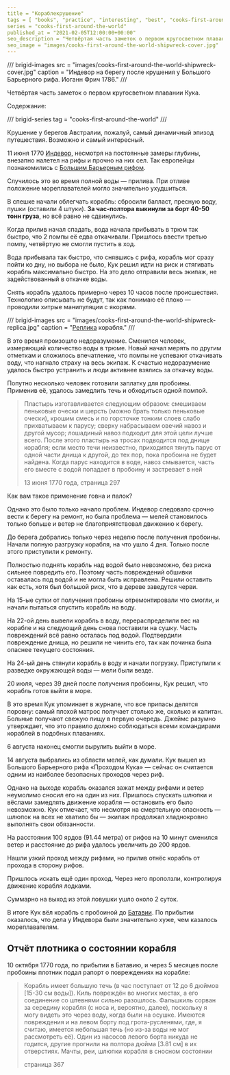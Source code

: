 ```yaml
---
title = "Кораблекрушение"
tags = [ "books", "practice", "interesting", "best", "cooks-first-around-the-world"]
series = "cooks-first-around-the-world"
published_at = "2021-02-05T12:00:00+00:00"
seo_description = "Четвёртая часть заметок о первом кругосветном плавании Кука — кораблекрушение."
seo_image = "images/cooks-first-around-the-world-shipwreck-cover.jpg"
---
```


/// brigid-images
src = "images/cooks-first-around-the-world-shipwreck-cover.jpg"
caption = "Индевор на берегу после крушения у Большого Барьерного рифа. Иоганн Фрич 1786."
///

Четвёртая часть заметок о первом кругосветном плавании Кука.

Содержание:

/// brigid-series
tag = "cooks-first-around-the-world"
///

Крушение у берегов Австралии, пожалуй, самый динамичный эпизод путешествия. Возможно и самый интересный.

11 июня 1770 [Индевор](https://ru.wikipedia.org/wiki/%D0%98%D0%BD%D0%B4%D0%B5%D0%B2%D0%BE%D1%80_(%D0%BA%D0%BE%D1%80%D0%B0%D0%B1%D0%BB%D1%8C)), несмотря на постоянные замеры глубины, внезапно налетел на рифы и прочно на них сел. Так европейцы познакомились с [Большим Барьерным рифом](https://ru.wikipedia.org/wiki/%D0%91%D0%BE%D0%BB%D1%8C%D1%88%D0%BE%D0%B9_%D0%91%D0%B0%D1%80%D1%8C%D0%B5%D1%80%D0%BD%D1%8B%D0%B9_%D1%80%D0%B8%D1%84).

Случилось это во время полной воды — прилива. При отливе положение мореплавателей могло значительно ухудшиться.

В спешке начали облегчать корабль: сбросили балласт, пресную воду, пушки (оставили 4 штуки). **За час-полтора выкинули за борт 40-50 тонн груза**, но всё равно не сдвинулись.

<!-- more -->

Когда прилив начал спадать, вода начала прибывать в трюм так быстро, что 2 помпы её едва откачивали. Пришлось ввести третью помпу, четвёртую не смогли пустить в ход.

Вода прибывала так быстро, что снявшись с рифа, корабль мог сразу пойти ко дну, но выбора не было, Кук решил идти на риск и стягивать корабль максимально быстро. На это дело отправили весь экипаж, не задействованный в откачке воды.

Снять корабль удалось примерно через 10 часов после происшествия. Технологию описывать не будут, так как понимаю её плохо — проводили хитрые манипуляции с якорями.

/// brigid-images
src = "images/cooks-first-around-the-world-shipwreck-replica.jpg"
caption = "[Реплика](https://en.wikipedia.org/wiki/HM_Bark_Endeavour_Replica) корабля."
///

В это время произошло недоразумение. Сменился человек, измеряющий количество воды в трюме. Новый начал мерять по другим отметкам и сложилось впечатление, что помпы не успевают откачивать воду, что нагнало страху на весь экипаж. К счастью недоразумение удалось быстро устранить и люди активнее взялись за откачку воды.

Попутно несколько человек готовили заплатку для пробоины. Применив её, удалось замедлить течь и обходиться одной помпой.

> Пластырь изготавливается следующим образом: смешиваем пеньковые очески и шерсть (можно брать только пеньковые очески), крошим смесь и по горсточке тонким слоев слабо прихватываем к парусу; сверху набрасываем овечий навоз и другой мусор; лошадиный навоз подходит для этой цели лучше всего. После этого пластырь на тросах подводится под днище корабля; если место течи неизвестно, приходится тянуть парус от одной части днища к другой, до тех пор, пока пробоина не будет найдена. Когда парус находится в воде, навоз смывается, часть его вместе с водой попадает в пробоину и застревает в ней
>
> 13 июня 1770 года, страница 297

Как вам такое применение говна и палок?

Однако это было только начало проблем. Индевор следовало срочно вести к берегу на ремонт, но была проблема — мелей становилось только больше и ветер не благоприятствовал движению к берегу.

До берега добрались только через неделю после получения пробоины. Начали полную разгрузку корабля, на что ушло 4 дня. Только после этого приступили к ремонту.

Полностью поднять корабль над водой было невозможно, без риска сильнее повредить его. Поэтому часть повреждений обшивки оставалась под водой и не могла быть исправлена. Решили оставить как есть, хотя был большой риск, что в дереве заведутся черви.

На 15-ые сутки от получения пробоины отремонтировали что смогли, и начали пытаться спустить корабль на воду.

На 22-ой день вывели корабль в воду, перераспределили вес на корабле и на следующий день снова поставили на сушку. Часть повреждений всё равно осталась под водой. Подтвердили повреждение днища, но решили не чинить его, так как починка была опаснее текущего состояния.

На 24-ый день стянули корабль в воду и начали погрузку. Приступили к разведке окружающей воды — мели были везде.

20 июля, через 39 дней после получения пробоины, Кук решил, что корабль готов выйти в море.

В это время Кук упоминает в журнале, что все припасы делятся поровну: самый плохой матрос получает столько же, сколько и капитан. Больные получают свежую пищу в первую очередь. Джеймс разумно утверждает, что это правило должно соблюдаться всеми командирами кораблей в подобных плаваниях.

6 августа наконец смогли вырулить выйти в море.

14 августа выбрались из области мелей, как думали. Кук вышел из Большого Барьерного рифа «Проходом Кука» — сейчас он считается одним из наиболее безопасных проходов через риф.

Однако на выходе корабль оказался зажат между рифами и ветер неумолимо сносил его на один из них. Пришлось спускать шлюпки и вёслами замедлять движение корабля — остановить его было невозможно. Кук отмечает, что несмотря на смертельную опасность — шлюпок на всех не хватило бы — экипаж продолжал хладнокровно выполнять свои обязанности.

На расстоянии 100 ярдов (91.44 метра) от рифов на 10 минут сменился ветер и расстояние до рифа удалось увеличить до 200 ярдов.

Нашли узкий проход между рифами, но прилив отнёс корабль от прохода в сторону рифов.

Пришлось искать ещё один проход. Через него проползли, контролируя движение корабля лодками.

Суммарно на выход из этой ловушки ушло около 2 суток.

В итоге Кук вёл корабль с пробоиной до [Батавии](https://ru.wikipedia.org/wiki/%D0%94%D0%B6%D0%B0%D0%BA%D0%B0%D1%80%D1%82%D0%B0). По прибытии оказалось, что дела у Индевора были значительно хуже, чем казалось мореплавателям.

## Отчёт плотника о состоянии корабля

10 октября 1770 года, по прибытии в Батавию, и через 5 месяцев после пробоины плотник подал рапорт о повреждениях на корабле:

> Корабль имеет большую течь (в час поступает от 12 до 6 дюймов \[15-30 см воды\]). Киль повреждён во многих местах, а его соединение со штевнями сильно разошлось. Фальшкиль сорван за середину корабля (с носа и, вероятно, далее), поскольку я могу видеть это через воду, когда были на осушке. Имеются повреждения и на левом борту под грота-русленями, где, я считаю, имеется небольшая течь (но из-за воды не мог рассмотреть её). Один из насосов левого борта никуда не годится, другие прогнили на полтора дюйма \[3.81 см\] в их отверстиях. Мачты, реи, шлюпки корабля в сносном состоянии
>
> страница 367
